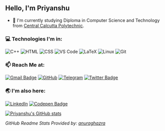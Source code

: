 
## Hello, I'm Priyanshu

- :telescope: I'm currently studying Diploma in Computer Science and Technology from [Central Calcutta Polytechnic](https://en.wikipedia.org/wiki/Central_Calcutta_Polytechnic).
<!-- - 🌱 I’m currently learning **Front-End Development** | **Linux System**:penguin:  -->
<!-- - 🤔 I’m looking for help with beginner friendly **Open Source Projects**. -->


<!-- ### :open_file_folder: Projects:
- [Storydeck](https://github.com/Team-Storydeck/storydeck) - An Open-Source and Cross-platform App to listen, collect and download Audio Stories :headphones: [Work in Progress]
- [Beginner Projects Using HTML, CSS, Vanilla JS](https://github.com/priyaaanshu/html-css-js-beginner-projects)
<!-- <p align=center><a href="https://github.com/Team-Storydeck/storydeck">
<img alt="Storydeck" src="./assets/storydeck_480px.png" hight=90px width=90px >
</p> --> 
### :computer: Technologies I'm in:

![C++](http://img.shields.io/badge/-C++-3776AB?style=square&logo=c&logoColor=d8e3e7) ![HTML](https://img.shields.io/badge/-HTML5-%23F7DF1C?style=square&logo=html5&logoColor=ccffbd&color=310b0b) ![CSS](https://img.shields.io/badge/-CSS3-%23F7DF1C?style=square&logo=css3&logoColor=51c4d3&color=2b4f60) ![VS Code](http://img.shields.io/badge/-VS%20Code-007ACC?style=square&logo=visual-studio-code&logoColor=ffffff) ![LaTeX](http://img.shields.io/badge/-LaTeX-008080?style=square&logo=latex&logoColor=ffffff) ![Linux](http://img.shields.io/badge/-Linux-0d335d?style=square&logo=Linux&logoColor=white) ![Git](http://img.shields.io/badge/-Git-383e56?style=square&logo=git&logoColor=ffffff)

### :mailbox: Reach Me at:  
[![Gmail Badge](https://img.shields.io/badge/-priyanshumaitra@gmail.com-c14438?style=flat-square&logo=Gmail&logoColor=white&link=mailto:priyanshumaitra@gmail.com)](mailto:priyanshumaitra@gmail.com) [![GitHub](https://img.shields.io/badge/-priyaaanshu-132c33?style=flat-square&logo=github&logoColor=white&link=https://github.com/priyaaanshu)](https://github.com/priyaaanshu) [![Telegram](https://img.shields.io/badge/-priyaaanshu-b2deec?style=flat-square&logo=telegram&logoColor=white&link=https://t.me/priyaaanshu)](https://t.me/priyanshumaitra) [![Twitter Badge](https://img.shields.io/badge/-priyaaanshu-1ca0f1?style=flat-square&logo=twitter&logoColor=white&link=https://twitter.com/priyaaanshu)](https://twitter.com/priyaaanshu)

### :earth_asia: I'm also here:
[![LinkedIn](https://img.shields.io/badge/-priyaaanshu-0061a8?style=flat-square&logo=linkedin&logoColor=white&link=https://linkedin.com/in/priyaaanshu)](https://linkedin.com/in/priyaaanshu) [![Codepen Badge](https://img.shields.io/badge/-priyaaanshu-132c33?style=flat-square&logo=codepen&logoColor=white&link=https://codepen.io/priyaaanshu)](https://codepen.io/priyaaanshu)


<!-- <p align=center>
<img src="./assets/virus_downloading.gif" width=450px>
</p> -->

[![Priyanshu's GitHub stats](https://github-readme-stats.vercel.app/api?username=priyaaanshu&theme=algolia)](https://github.com/priyaaanshu/github-readme-stats)

  _GitHub Readme Stats Provided by: [anuraghazra](https://github.com/anuraghazra/github-readme-stats)_
